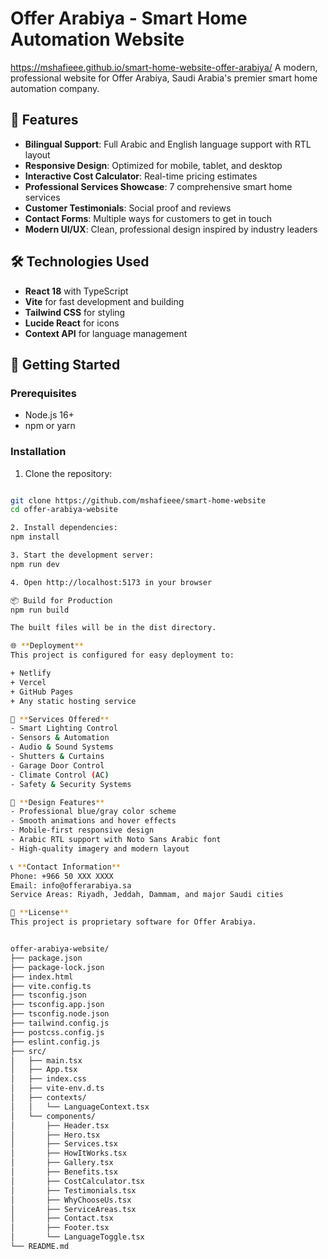 # Offer Arabiya - Smart Home Automation Website
https://mshafieee.github.io/smart-home-website-offer-arabiya/
A modern, professional website for Offer Arabiya, Saudi Arabia's premier smart home automation company.

## 🌟 Features

- **Bilingual Support**: Full Arabic and English language support with RTL layout
- **Responsive Design**: Optimized for mobile, tablet, and desktop
- **Interactive Cost Calculator**: Real-time pricing estimates
- **Professional Services Showcase**: 7 comprehensive smart home services
- **Customer Testimonials**: Social proof and reviews
- **Contact Forms**: Multiple ways for customers to get in touch
- **Modern UI/UX**: Clean, professional design inspired by industry leaders

## 🛠️ Technologies Used

- **React 18** with TypeScript
- **Vite** for fast development and building
- **Tailwind CSS** for styling
- **Lucide React** for icons
- **Context API** for language management

## 🚀 Getting Started

### Prerequisites
- Node.js 16+ 
- npm or yarn

### Installation

1. Clone the repository:
```bash

git clone https://github.com/mshafieee/smart-home-website
cd offer-arabiya-website

2. Install dependencies:
npm install

3. Start the development server:
npm run dev

4. Open http://localhost:5173 in your browser

📦 Build for Production
npm run build

The built files will be in the dist directory.

🌐 **Deployment**
This project is configured for easy deployment to:

+ Netlify
+ Vercel
+ GitHub Pages
+ Any static hosting service

📱 **Services Offered**
- Smart Lighting Control
- Sensors & Automation
- Audio & Sound Systems
- Shutters & Curtains
- Garage Door Control
- Climate Control (AC)
- Safety & Security Systems

🎨 **Design Features**
- Professional blue/gray color scheme
- Smooth animations and hover effects
- Mobile-first responsive design
- Arabic RTL support with Noto Sans Arabic font
- High-quality imagery and modern layout

📞 **Contact Information**
Phone: +966 50 XXX XXXX
Email: info@offerarabiya.sa
Service Areas: Riyadh, Jeddah, Dammam, and major Saudi cities

📄 **License**
This project is proprietary software for Offer Arabiya.


offer-arabiya-website/
├── package.json
├── package-lock.json
├── index.html
├── vite.config.ts
├── tsconfig.json
├── tsconfig.app.json
├── tsconfig.node.json
├── tailwind.config.js
├── postcss.config.js
├── eslint.config.js
├── src/
│   ├── main.tsx
│   ├── App.tsx
│   ├── index.css
│   ├── vite-env.d.ts
│   ├── contexts/
│   │   └── LanguageContext.tsx
│   └── components/
│       ├── Header.tsx
│       ├── Hero.tsx
│       ├── Services.tsx
│       ├── HowItWorks.tsx
│       ├── Gallery.tsx
│       ├── Benefits.tsx
│       ├── CostCalculator.tsx
│       ├── Testimonials.tsx
│       ├── WhyChooseUs.tsx
│       ├── ServiceAreas.tsx
│       ├── Contact.tsx
│       ├── Footer.tsx
│       └── LanguageToggle.tsx
└── README.md


